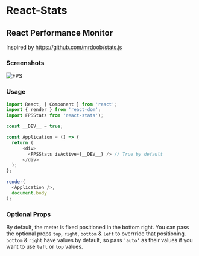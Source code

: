 # React-Stats

## React Performance Monitor

Inspired by https://github.com/mrdoob/stats.js

### Screenshots

![FPS](http://i.imgur.com/nqcXluS.png)

### Usage

```javascript
import React, { Component } from 'react';
import { render } from 'react-dom';
import FPSStats from 'react-stats');

const __DEV__ = true;

const Application = () => {
  return (
      <div>
        <FPSStats isActive={__DEV__} /> // True by default
      </div>
  );
};

render(
  <Application />,
  document.body
);
```

### Optional Props

By default, the meter is fixed positioned in the bottom right. You can pass the
optional props `top`, `right`, `bottom` & `left` to overrride that positioning.
`bottom` & `right` have values by default, so pass `'auto'` as their values if
you want to use `left` or `top` values.
